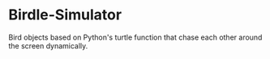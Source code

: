 # Birdle-Simulator
Bird objects based on Python's turtle function that chase each other around the screen dynamically.
